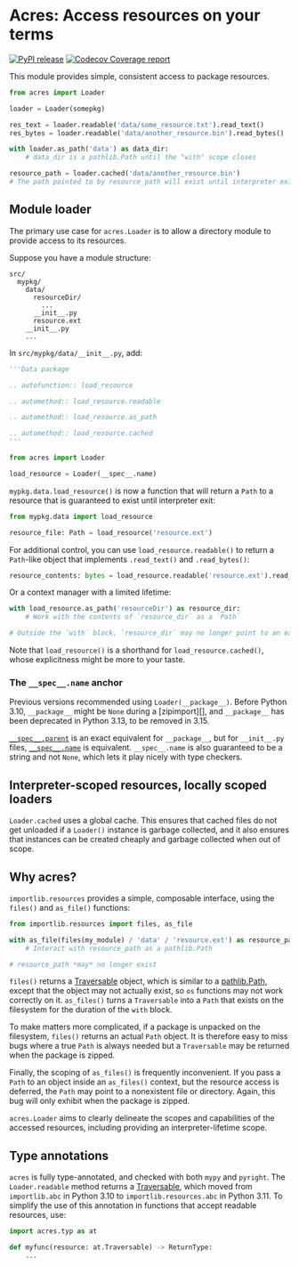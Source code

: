 # Acres: Access resources on your terms

[![PyPI release](https://img.shields.io/pypi/v/acres.svg)](https://pypi.python.org/project/acres/)
[![Codecov Coverage report](https://codecov.io/github/nipreps/acres/graph/badge.svg?token=jVfxERJR5k)](https://codecov.io/github/nipreps/acres)

This module provides simple, consistent access to package resources.

```python
from acres import Loader

loader = Loader(somepkg)

res_text = loader.readable('data/some_resource.txt').read_text()
res_bytes = loader.readable('data/another_resource.bin').read_bytes()

with loader.as_path('data') as data_dir:
    # data_dir is a pathlib.Path until the "with" scope closes

resource_path = loader.cached('data/another_resource.bin')
# The path pointed to by resource_path will exist until interpreter exit
```

## Module loader

The primary use case for `acres.Loader` is to allow a directory module to provide access
to its resources.

Suppose you have a module structure:

```
src/
  mypkg/
    data/
      resourceDir/
        ...
      __init__.py
      resource.ext
    __init__.py
    ...
```

In `src/mypkg/data/__init__.py`, add:

```python
'''Data package

.. autofunction:: load_resource

.. automethod:: load_resource.readable

.. automethod:: load_resource.as_path

.. automethod:: load_resource.cached
'''

from acres import Loader

load_resource = Loader(__spec__.name)
```

`mypkg.data.load_resource()` is now a function that will return a `Path` to a
resource that is guaranteed to exist until interpreter exit:

```python
from mypkg.data import load_resource

resource_file: Path = load_resource('resource.ext')
```

For additional control, you can use `load_resource.readable()` to return a `Path`-like
object that implements `.read_text()` and `.read_bytes()`:

```python
resource_contents: bytes = load_resource.readable('resource.ext').read_bytes()
```

Or a context manager with a limited lifetime:

```python
with load_resource.as_path('resourceDir') as resource_dir:
    # Work with the contents of `resource_dir` as a `Path`

# Outside the `with` block, `resource_dir` may no longer point to an existing path.
```

Note that `load_resource()` is a shorthand for `load_resource.cached()`,
whose explicitness might be more to your taste.

### The `__spec__.name` anchor

Previous versions recommended using `Loader(__package__)`.
Before Python 3.10, `__package__` might be `None` during a [zipimport][],
and `__package__` has been deprecated in Python 3.13, to be removed in 3.15.

[`__spec__.parent`][ModuleSpec.parent] is an exact equivalent for `__package__`,
but for `__init__.py` files, [`__spec__.name`][ModuleSpec.name] is equivalent.
`__spec__.name` is also guaranteed to be a string and not `None`,
which lets it play nicely with type checkers.

## Interpreter-scoped resources, locally scoped loaders

`Loader.cached` uses a global cache. This ensures that cached files do not get
unloaded if a `Loader()` instance is garbage collected, and it also ensures that
instances can be created cheaply and garbage collected when out of scope.

## Why acres?

`importlib.resources` provides a simple, composable interface, using the
`files()` and `as_file()` functions:

```python
from importlib.resources import files, as_file

with as_file(files(my_module) / 'data' / 'resource.ext') as resource_path:
    # Interact with resource_path as a pathlib.Path

# resource_path *may* no longer exist
```

`files()` returns a [Traversable][] object, which is similar to a [pathlib.Path][],
except that the object may not actually exist, so `os` functions may not work
correctly on it. `as_files()` turns a `Traversable` into a `Path` that exists on
the filesystem for the duration of the `with` block.

To make matters more complicated, if a package is unpacked on the filesystem,
`files()` returns an actual `Path` object. It is therefore easy to miss bugs
where a true `Path` is always needed but a `Traversable` may be returned when
the package is zipped.

Finally, the scoping of `as_files()` is frequently inconvenient. If you pass a
`Path` to an object inside an `as_files()` context, but the resource access is
deferred, the `Path` may point to a nonexistent file or directory. Again,
this bug will only exhibit when the package is zipped.

`acres.Loader` aims to clearly delineate the scopes and capabilities of
the accessed resources, including providing an interpreter-lifetime scope.

## Type annotations

`acres` is fully type-annotated, and checked with both `mypy` and `pyright`.
The `Loader.readable` method returns a [Traversable][], which moved from
`importlib.abc` in Python 3.10 to `importlib.resources.abc` in Python 3.11.
To simplify the use of this annotation in functions that accept readable
resources, use:

```python
import acres.typ as at

def myfunc(resource: at.Traversable) -> ReturnType:
    ...
```

[Traversable]: https://docs.python.org/3/library/importlib.resources.abc.html#importlib.resources.abc.Traversable
[pathlib.Path]: https://docs.python.org/3/library/pathlib.html#pathlib.Path
[ModuleSpec.name]: https://docs.python.org/3/library/importlib.html#importlib.machinery.ModuleSpec.name
[ModuleSpec.parent]: https://docs.python.org/3/library/importlib.html#importlib.machinery.ModuleSpec.parent
